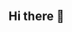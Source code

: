 ## Hi there 👋

<!--
# Melika
👋 Hi, I’m @Melika21
👀 I’m interested in Programming
🌱 I’m currently learning Dart and Flutter
👨🏻‍💻 I’m a Python Developer
📫 How to reach me...
📧 melikasohrabi5153@gmail.com
😄 Pronouns: Melik
⚡ Fun fact: Just Keep Swimming :)
🏠 Shiraz, Iran
-->
